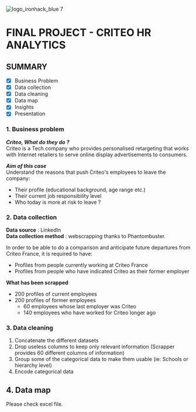 ![logo_ironhack_blue 7](https://user-images.githubusercontent.com/23629340/40541063-a07a0a8a-601a-11e8-91b5-2f13e4e6b441.png)

# FINAL PROJECT - CRITEO HR ANALYTICS


## SUMMARY 

- [x] Business Problem 
- [x] Data collection
- [x] Data cleaning
- [x] Data map 
- [x] Insights
- [x] Presentation 

### 1. Business problem
 
__*Criteo, What do they do ?*__  
 Criteo is a Tech company who provides personalised retargeting that works with Internet retailers to serve online display advertisements to consumers. 

__*Aim of this case*__  
 Understand the reasons that push Criteo's employees to leave the company:
- Their profile (educational background, age range etc.)
- Their current job responsibility level
- Who today is more at risk to leave ?
 
### 2. Data collection 
 
**Data source** : LinkedIn  
**Data collection method** : webscrapping thanks to Phantombuster.

In order to be able to do a comparison and anticipate future departures from Criteo France, it is required to have:
- Profiles from people currently working at Criteo France
- Profiles from people who have indicated Criteo as their former employer

**What has been scrapped**  
- 200 profiles of current employees
- 200 profiles of former employees
   * 60 employees whose last employer was Criteo
   * 140 employees who have worked for Criteo longer ago

 ### 3. Data cleaning 

1. Concatenate the different datasets 
2. Drop useless columns to keep only relevant information (Scrapper provides 60 different columns of information)
3. Group some of the categorical data to make them usable (ie: Schools or hierarchy level)
4. Encode categorical data

## 4. Data map

Please check excel file.
